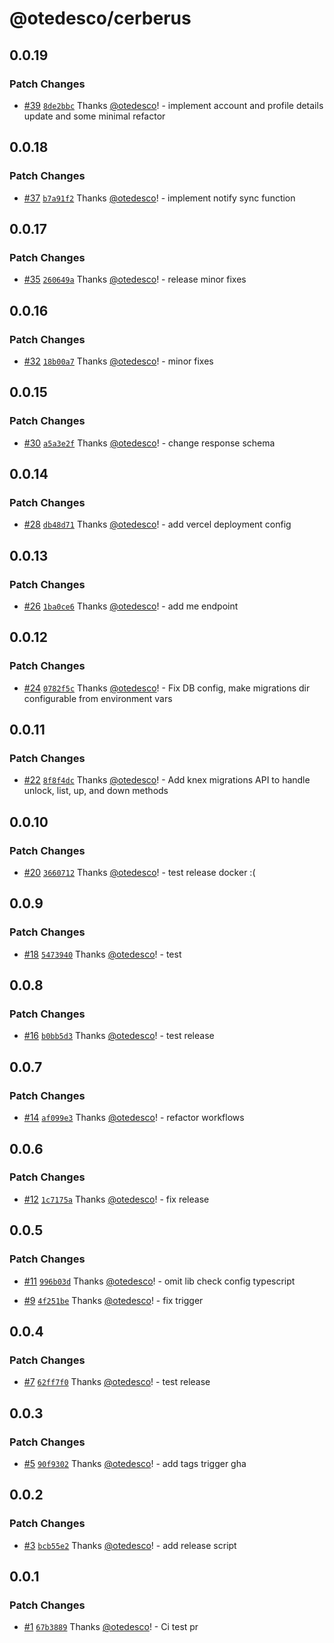 # @otedesco/cerberus

## 0.0.19

### Patch Changes

- [#39](https://github.com/otedesco/cerberus/pull/39) [`8de2bbc`](https://github.com/otedesco/cerberus/commit/8de2bbceb10782a8b36b248de8ab43bf70c1bcb8) Thanks [@otedesco](https://github.com/otedesco)! - implement account and profile details update and some minimal refactor

## 0.0.18

### Patch Changes

- [#37](https://github.com/otedesco/cerberus/pull/37) [`b7a91f2`](https://github.com/otedesco/cerberus/commit/b7a91f237979d4fc7e0f2fda1de220619cbc393a) Thanks [@otedesco](https://github.com/otedesco)! - implement notify sync function

## 0.0.17

### Patch Changes

- [#35](https://github.com/otedesco/cerberus/pull/35) [`260649a`](https://github.com/otedesco/cerberus/commit/260649ac04ba856ff464abc1fabc4ae59c872da4) Thanks [@otedesco](https://github.com/otedesco)! - release minor fixes

## 0.0.16

### Patch Changes

- [#32](https://github.com/otedesco/cerberus/pull/32) [`18b00a7`](https://github.com/otedesco/cerberus/commit/18b00a76f83232c4e98d209cdf8c9d2c27d6ffaa) Thanks [@otedesco](https://github.com/otedesco)! - minor fixes

## 0.0.15

### Patch Changes

- [#30](https://github.com/otedesco/cerberus/pull/30) [`a5a3e2f`](https://github.com/otedesco/cerberus/commit/a5a3e2fd90befe611ef1c304e37755bf698fe32a) Thanks [@otedesco](https://github.com/otedesco)! - change response schema

## 0.0.14

### Patch Changes

- [#28](https://github.com/otedesco/cerberus/pull/28) [`db48d71`](https://github.com/otedesco/cerberus/commit/db48d71270c7cd8cdbb2ae9e939abf4aced118a6) Thanks [@otedesco](https://github.com/otedesco)! - add vercel deployment config

## 0.0.13

### Patch Changes

- [#26](https://github.com/otedesco/cerberus/pull/26) [`1ba0ce6`](https://github.com/otedesco/cerberus/commit/1ba0ce66721ef938ca5eba676599de86c32b215f) Thanks [@otedesco](https://github.com/otedesco)! - add me endpoint

## 0.0.12

### Patch Changes

- [#24](https://github.com/otedesco/cerberus/pull/24) [`0782f5c`](https://github.com/otedesco/cerberus/commit/0782f5c3df33d27e554b18e7e051dbf55ad07a04) Thanks [@otedesco](https://github.com/otedesco)! - Fix DB config, make migrations dir configurable from environment vars

## 0.0.11

### Patch Changes

- [#22](https://github.com/otedesco/cerberus/pull/22) [`8f8f4dc`](https://github.com/otedesco/cerberus/commit/8f8f4dca26a565cc75d174d2f2ac00e8d6e53c2c) Thanks [@otedesco](https://github.com/otedesco)! - Add knex migrations API to handle unlock, list, up, and down methods

## 0.0.10

### Patch Changes

- [#20](https://github.com/otedesco/cerberus/pull/20) [`3660712`](https://github.com/otedesco/cerberus/commit/36607120ab27fbad9f19d2641c662618a6ac2eda) Thanks [@otedesco](https://github.com/otedesco)! - test release docker :(

## 0.0.9

### Patch Changes

- [#18](https://github.com/otedesco/cerberus/pull/18) [`5473940`](https://github.com/otedesco/cerberus/commit/54739401a6d7752d29312ca622dfd67937f04ce7) Thanks [@otedesco](https://github.com/otedesco)! - test

## 0.0.8

### Patch Changes

- [#16](https://github.com/otedesco/cerberus/pull/16) [`b0bb5d3`](https://github.com/otedesco/cerberus/commit/b0bb5d30140fd60a868d29edef407e77369c29b1) Thanks [@otedesco](https://github.com/otedesco)! - test release

## 0.0.7

### Patch Changes

- [#14](https://github.com/otedesco/cerberus/pull/14) [`af099e3`](https://github.com/otedesco/cerberus/commit/af099e3e1a7077eb08a740206f37539924fb19b9) Thanks [@otedesco](https://github.com/otedesco)! - refactor workflows

## 0.0.6

### Patch Changes

- [#12](https://github.com/otedesco/cerberus/pull/12) [`1c7175a`](https://github.com/otedesco/cerberus/commit/1c7175a9b60d3b837c551e9d29639f7e10943a0d) Thanks [@otedesco](https://github.com/otedesco)! - fix release

## 0.0.5

### Patch Changes

- [#11](https://github.com/otedesco/cerberus/pull/11) [`996b03d`](https://github.com/otedesco/cerberus/commit/996b03d90dc3d3531825b6ea930ee0493796fdf8) Thanks [@otedesco](https://github.com/otedesco)! - omit lib check config typescript

- [#9](https://github.com/otedesco/cerberus/pull/9) [`4f251be`](https://github.com/otedesco/cerberus/commit/4f251be7301d51b104a8bd8f97edbc5cda283c4a) Thanks [@otedesco](https://github.com/otedesco)! - fix trigger

## 0.0.4

### Patch Changes

- [#7](https://github.com/otedesco/cerberus/pull/7) [`62ff7f0`](https://github.com/otedesco/cerberus/commit/62ff7f00e2ea751cdb66970dc67bb1c6e9cde2a9) Thanks [@otedesco](https://github.com/otedesco)! - test release

## 0.0.3

### Patch Changes

- [#5](https://github.com/otedesco/cerberus/pull/5) [`90f9302`](https://github.com/otedesco/cerberus/commit/90f9302591073e007b9aa87d1f75f7498eb8df95) Thanks [@otedesco](https://github.com/otedesco)! - add tags trigger gha

## 0.0.2

### Patch Changes

- [#3](https://github.com/otedesco/cerberus/pull/3) [`bcb55e2`](https://github.com/otedesco/cerberus/commit/bcb55e237fadaaece26817b9b307b46d02af61ec) Thanks [@otedesco](https://github.com/otedesco)! - add release script

## 0.0.1

### Patch Changes

- [#1](https://github.com/otedesco/cerberus/pull/1) [`67b3889`](https://github.com/otedesco/cerberus/commit/67b38898d6f53312a5ad540975b55280e57ecb2e) Thanks [@otedesco](https://github.com/otedesco)! - Ci test pr
